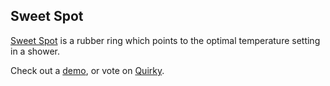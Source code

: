 ## Sweet Spot

[Sweet Spot](http://www.quirky.com/ideations/293512) is a rubber ring which points to the optimal temperature setting in a shower.

Check out a [demo](adamschwartz.co/quirky-sweet-spot), or vote on [Quirky](http://www.quirky.com/ideations/293512).